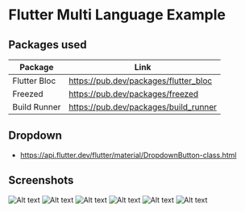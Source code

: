 # Flutter Multi Language Example

## Packages used
| Package | Link |
| ------ | ------ |
| Flutter Bloc | https://pub.dev/packages/flutter_bloc |
| Freezed | https://pub.dev/packages/freezed |
| Build Runner | https://pub.dev/packages/build_runner |

## Dropdown
- https://api.flutter.dev/flutter/material/DropdownButton-class.html

## Screenshots

![Alt text](/assets/screenshots/Screenshot_1657533414.png?raw=true "English")
![Alt text](/assets/screenshots/Screenshot_1657533419.png?raw=true "Hindi")
![Alt text](/assets/screenshots/Screenshot_1657533425.png?raw=true "Gujarati")
![Alt text](/assets/screenshots/Screenshot_1657533428.png?raw=true "Kannada")
![Alt text](/assets/screenshots/Screenshot_1657533430.png?raw=true "Tamil")
![Alt text](/assets/screenshots/Screenshot_1657533433.png?raw=true "Marathi")
